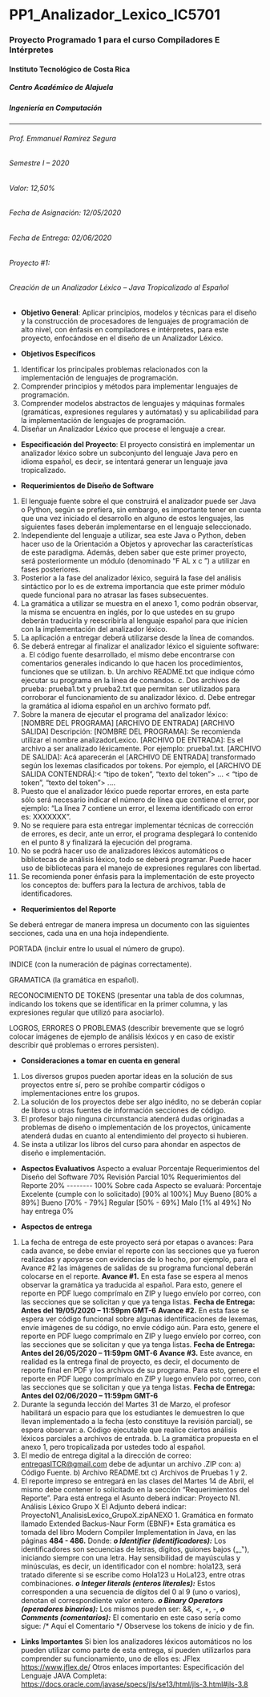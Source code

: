 # PP1_Analizador_Lexico_IC5701
###  Proyecto Programado 1 para el curso Compiladores E Intérpretes
#### Instituto Tecnológico de Costa Rica
##### Centro Académico de Alajuela
##### Ingeniería en Computación
---------------------------------------
###### Prof. Emmanuel Ramírez Segura
###### Semestre I – 2020
###### Valor: 12,50%
###### Fecha de Asignación: 12/05/2020
###### Fecha de Entrega: 02/06/2020
###### Proyecto #1:
###### Creación de un Analizador Léxico – Java Tropicalizado al Español


* **Objetivo General**: Aplicar principios, modelos y técnicas para el diseño y la construcción de procesadores de lenguajes de programación de alto nivel, con énfasis en compiladores e intérpretes, para este proyecto, enfocándose en el diseño de un Analizador Léxico.

* **Objetivos Específicos**

1. Identificar los principales problemas relacionados con la implementación de lenguajes de
programación.
2. Comprender principios y métodos para implementar lenguajes de programación.
3. Comprender modelos abstractos de lenguajes y máquinas formales (gramáticas, expresiones
regulares y autómatas) y su aplicabilidad para la implementación de lenguajes de
programación.
4. Diseñar un Analizador Léxico que procese el lenguaje a crear.

* **Especificación del Proyecto**: El proyecto consistirá en implementar un analizador léxico sobre un subconjunto del lenguaje Java pero en idioma español, es decir, se intentará generar un lenguaje java tropicalizado.

* **Requerimientos de Diseño de Software**

1. El lenguaje fuente sobre el que construirá el analizador puede ser Java o Python, según se prefiera, sin embargo, es importante tener en cuenta que una vez iniciado el desarrollo en alguno de estos lenguajes, las siguientes fases deberán implementarse en el lenguaje seleccionado.
2. Independiente del lenguaje a utilizar, sea este Java o Python, deben hacer uso de la Orientación a Objetos y aprovechar las características de este paradigma. Además, deben saber que este primer proyecto, será posteriormente un módulo (denominado
“F   AL x c ”) a utilizar en fases posteriores.
3. Posterior a la fase del analizador léxico, seguirá la fase del análisis sintáctico por lo es de extrema importancia que este primer módulo quede funcional para no atrasar las fases subsecuentes.
4. La gramática a utilizar se muestra en el anexo 1, como podrán observar, la misma se encuentra en inglés, por lo que ustedes en su grupo deberán traducirla y reescribirla al lenguaje español para que inicien con la implementación del analizador léxico.
5. La aplicación a entregar deberá utilizarse desde la línea de comandos.
6. Se deberá entregar al finalizar el analizador léxico el siguiente software:
a. El código fuente desarrollado, el mismo debe encontrarse con comentarios
generales indicando lo que hacen los procedimientos, funciones que se utilizan.
b. Un archivo README.txt que indique cómo ejecutar su programa en la línea de
comandos.
c. Dos archivos de prueba: prueba1.txt y prueba2.txt que permitan ser utilizados para
corroborar el funcionamiento de su analizador léxico.
d. Debe entregar la gramática al idioma español en un archivo formato pdf.
7. Sobre la manera de ejecutar el programa del analizador léxico:
[NOMBRE DEL PROGRAMA] [ARCHIVO DE ENTRADA] [ARCHIVO SALIDA]
Descripción:
[NOMBRE DEL PROGRAMA]: Se recomienda utilizar el nombre analizadorLexico.
[ARCHIVO DE ENTRADA]: Es el archivo a ser analizado léxicamente. Por ejemplo: prueba1.txt.
[ARCHIVO DE SALIDA]: Acá aparecerán el [ARCHIVO DE ENTRADA] transformado según los
lexemas clasificados por tokens.
Por ejemplo, el [ARCHIVO DE SALIDA CONTENDRÁ]:< “tipo de token”, “texto del token”> … < “tipo de token”, “texto del token”> ….
8. Puesto que el analizador léxico puede reportar errores, en esta parte sólo será necesario indicar el número de línea que contiene el error, por ejemplo: “La línea 7 contiene un error, el lexema identificado con error es: XXXXXXX”.
9. No se requiere para esta entregar implementar técnicas de corrección de errores, es decir, ante un error, el programa desplegará lo contenido en el punto 8 y finalizará la ejecución del programa.
10. No se podrá hacer uso de analizadores léxicos automáticos o bibliotecas de análisis léxico, todo se deberá programar. Puede hacer uso de bibliotecas para el manejo de expresiones regulares con libertad.
11. Se recomienda poner énfasis para la implementación de este proyecto los conceptos de: buffers para la lectura de archivos, tabla de identificadores.

* **Requerimientos del Reporte**

Se deberá entregar de manera impresa un documento con las siguientes secciones, cada una en una hoja independiente.

PORTADA (incluir entre lo usual el número de grupo).

INDICE (con la numeración de páginas correctamente).

GRAMATICA (la gramática en español).

RECONOCIMIENTO DE TOKENS (presentar una tabla de dos columnas, indicando los tokens que se identificar en la primer columna, y las expresiones regular que utilizó para asociarlo).

LOGROS, ERRORES O PROBLEMAS (describir brevemente que se logró colocar imágenes de
ejemplo de análisis léxicos y en caso de existir describir qué problemas o errores persisten).

* **Consideraciones a tomar en cuenta en general**

1. Los diversos grupos pueden aportar ideas en la solución de sus proyectos entre sí, pero se prohíbe compartir códigos o implementaciones entre los grupos.
2. La solución de los proyectos debe ser algo inédito, no se deberán copiar de libros u otras fuentes de información secciones de código.
3. El profesor bajo ninguna circunstancia atenderá dudas originadas a problemas de diseño o implementación de los proyectos, únicamente atenderá dudas en cuanto al entendimiento del proyecto si hubieren.
4. Se insta a utilizar los libros del curso para ahondar en aspectos de diseño e implementación.

* **Aspectos Evaluativos**
Aspecto a evaluar Porcentaje
Requerimientos del Diseño del Software 70%
Revisión Parcial 10%
Requerimientos del Reporte 20%
-------- 100%
Sobre cada Aspecto se evaluará: Porcentaje
Excelente (cumple con lo solicitado) [90% al 100%]
Muy Bueno [80% a 89%]
Bueno [70% - 79%]
Regular [50% - 69%]
Malo [1% al 49%]
No hay entrega 0%

* **Aspectos de entrega**

1. La fecha de entrega de este proyecto será por etapas o avances:
Para cada avance, se debe enviar el reporte con las secciones que ya fueron realizadas y
apoyarse con evidencias de lo hecho, por ejemplo, para el Avance #2 las imágenes de salidas
de su programa funcional deberán colocarse en el reporte.
**Avance #1.** En esta fase se espera al menos observar la gramática ya traducida al español.
Para esto, genere el reporte en PDF luego comprímalo en ZIP y luego envíelo por correo, con
las secciones que se solicitan y que ya tenga listas.
**Fecha de Entrega: Antes del 19/05/2020 – 11:59pm GMT-6**
**Avance #2.** En esta fase se espera ver código funcional sobre algunas identificaciones de
lexemas, envíe imágenes de su código, no envíe código aún.
Para esto, genere el reporte en PDF luego comprímalo en ZIP y luego envíelo por correo, con
las secciones que se solicitan y que ya tenga listas.
**Fecha de Entrega: Antes del 26/05/2020 – 11:59pm GMT-6**
**Avance #3.** Este avance, en realidad es la entrega final de proyecto, es decir, el documento
de reporte final en PDF y los archivos de su programa.
Para esto, genere el reporte en PDF luego comprímalo en ZIP y luego envíelo por correo, con
las secciones que se solicitan y que ya tenga listas.
**Fecha de Entrega: Antes del 02/06/2020 – 11:59pm GMT-6**
2. Durante la segunda lección del Martes 31 de Marzo, el profesor habilitará un espacio para que
los estudiantes le demuestren lo que llevan implementado a la fecha (esto constituye la revisión parcial), se espera observar:
    a. Código ejecutable que realice ciertos análisis léxicos parciales a archivos de entrada.
    b. La gramática propuesta en el anexo 1, pero tropicalizada por ustedes todo al español.
3. El medio de entrega digital a la dirección de correo: entregasITCR@gmail.com debe de
adjuntar un archivo .ZIP con:
a) Código Fuente.
b) Archivo README.txt
c) Archivos de Pruebas 1 y 2.
4. El reporte impreso se entregará en las clases del Martes 14 de Abril, el mismo debe contener lo solicitado en la sección “Requerimientos del Reporte”.
Para está entrega el Asunto deberá indicar: Proyecto N1. Análisis Léxico Grupo X
El Adjunto deberá indicar: ProyectoN1_AnalisisLexico_GrupoX.zipANEXO 1. Gramática en formato llamado Extended Backus-Naur Form (EBNF)*
Esta gramática es tomada del libro Modern Compiler Implementation in Java, en las páginas **484 - 486.** 
Donde: 
**_o Identifier (identificadores):_** Los identificadores son secuencias de letras, dígitos, guiones bajos („_‟), iniciando siempre con una letra.
Hay sensibilidad de mayúsculas y minúsculas, es decir, un identificador con el nombre: hola123, será tratado diferente si se escribe como Hola123 u HoLa123, entre otras combinaciones.
**_o Integer literals (enteros literales):_** Estos corresponden a una secuencia de dígitos del 0 al 9 (uno o varios), denotan el correspondiente valor entero. 
**_o Binary Operators (operadores binarios):_** Los mismos pueden ser: &&, <, +, -,
**_o Comments (comentarios):_** El comentario en este caso sería como sigue: /* Aquí el Comentario */
Observese los tokens de inicio y de fin.

* **Links Importantes**
Si bien los analizadores léxicos automáticos no los pueden utilizar como parte de esta entrega, sí
pueden utilizarlos para comprender su funcionamiento, uno de ellos es:
JFlex
https://www.jflex.de/
Otros enlaces importantes: Especificación del Lenguaje JAVA Completa:
https://docs.oracle.com/javase/specs/jls/se13/html/jls-3.html#jls-3.8
